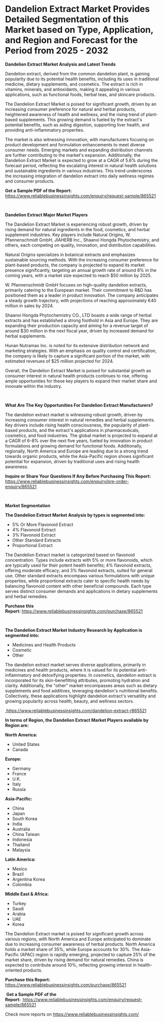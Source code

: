 <p><h1>Dandelion Extract Market Provides Detailed Segmentation of this Market based on Type, Application, and Region and Forecast for the Period from 2025 - 2032</h1></p><p><strong>Dandelion Extract Market Analysis and Latest Trends</strong></p>
<p><p>Dandelion extract, derived from the common dandelion plant, is gaining popularity due to its potential health benefits, including its uses in traditional medicine, dietary supplements, and cosmetics. The extract is rich in vitamins, minerals, and antioxidants, making it appealing in various applications, such as functional foods, herbal teas, and skincare products.</p><p>The Dandelion Extract Market is poised for significant growth, driven by an increasing consumer preference for natural and herbal products, heightened awareness of health and wellness, and the rising trend of plant-based supplements. This growing demand is fueled by the extract's potential benefits, such as aiding digestion, supporting liver health, and providing anti-inflammatory properties.</p><p>The market is also witnessing innovation, with manufacturers focusing on product development and formulation enhancements to meet diverse consumer needs. Emerging markets and expanding distribution channels are further contributing to the market's expansion. Additionally, the Dandelion Extract Market is expected to grow at a CAGR of 5.6% during the forecast period, reflecting the escalating interest in natural health solutions and sustainable ingredients in various industries. This trend underscores the increasing integration of dandelion extract into daily wellness regimes and consumer products.</p></p>
<p><strong>Get a Sample PDF of the Report:&nbsp;</strong> <a href="https://www.reliablebusinessinsights.com/enquiry/request-sample/865521?utm_campaign=2924&utm_medium=2&utm_source=Github&utm_content=ia&utm_term=02042025&utm_id=dandelion-extract">https://www.reliablebusinessinsights.com/enquiry/request-sample/865521</a></p>
<p>&nbsp;</p>
<p><strong>Dandelion Extract Major Market Players</strong></p>
<p><p>The Dandelion Extract Market is experiencing robust growth, driven by rising demand for natural ingredients in the food, cosmetics, and herbal supplement industries. Key players include Natural Origins, W. Pfannenschmidt GmbH, JIAHERB Inc., Shaanxi Hongda Phytochemistry, and others, each competing on quality, innovation, and distribution capabilities.</p><p>Natural Origins specializes in botanical extracts and emphasizes sustainable sourcing methods. With the increasing consumer preference for plant-based products, the company is projected to expand its market presence significantly, targeting an annual growth rate of around 8% in the coming years, with a market size expected to reach $50 million by 2025.</p><p>W. Pfannenschmidt GmbH focuses on high-quality dandelion extracts, primarily catering to the European market. Their commitment to R&D has positioned them as a leader in product innovation. The company anticipates a steady growth trajectory, with projections of reaching approximately €40 million in sales by 2024.</p><p>Shaanxi Hongda Phytochemistry CO., LTD boasts a wide range of herbal extracts and has established a strong foothold in Asia and Europe. They are expanding their production capacity and aiming for a revenue target of around $30 million in the next fiscal year, driven by increased demand for herbal supplements.</p><p>Hunan Nutramax Inc. is noted for its extensive distribution network and marketing strategies. With an emphasis on quality control and certification, the company is likely to capture a significant portion of the market, with estimated revenues of $25 million projected for 2024.</p><p>Overall, the Dandelion Extract Market is poised for substantial growth as consumer interest in natural health products continues to rise, offering ample opportunities for these key players to expand their market share and innovate within the industry.</p></p>
<p>&nbsp;</p>
<p><strong>What Are The Key Opportunities For Dandelion Extract Manufacturers?</strong></p>
<p><p>The dandelion extract market is witnessing robust growth, driven by increasing consumer interest in natural remedies and herbal supplements. Key drivers include rising health consciousness, the popularity of plant-based products, and the extract's applications in pharmaceuticals, cosmetics, and food industries. The global market is projected to expand at a CAGR of 6-8% over the next five years, fueled by innovation in product formulations and growing demand for functional foods. Additionally, regionally, North America and Europe are leading due to a strong trend towards organic products, while the Asia-Pacific region shows significant potential for expansion, driven by traditional uses and rising health awareness.</p></p>
<p><strong>Inquire or Share Your Questions If Any Before Purchasing This Report:</strong> <a href="https://www.reliablebusinessinsights.com/enquiry/pre-order-enquiry/865521?utm_campaign=2924&utm_medium=2&utm_source=Github&utm_content=ia&utm_term=02042025&utm_id=dandelion-extract">https://www.reliablebusinessinsights.com/enquiry/pre-order-enquiry/865521</a></p>
<p>&nbsp;</p>
<p><strong>Market Segmentation</strong></p>
<p><strong>The Dandelion Extract Market Analysis by types is segmented into:</strong></p>
<p><ul><li>5% Or More Flavonoid Extract</li><li>4% Flavonoid Extract</li><li>3% Flavonoid Extract</li><li>Other Standard Extracts</li><li>Proportional Extract</li></ul></p>
<p><p>The Dandelion Extract market is categorized based on flavonoid concentration. Types include extracts with 5% or more flavonoids, which are typically used for their potent health benefits; 4% flavonoid extracts, offering moderate efficacy; and 3% flavonoid extracts, suited for general use. Other standard extracts encompass various formulations with unique properties, while proportional extracts cater to specific health needs by balancing flavonoid content with other beneficial compounds. Each type serves distinct consumer demands and applications in dietary supplements and herbal remedies.</p></p>
<p><strong>Purchase this Report:&nbsp;</strong><a href="https://www.reliablebusinessinsights.com/purchase/865521?utm_campaign=2924&utm_medium=2&utm_source=Github&utm_content=ia&utm_term=02042025&utm_id=dandelion-extract">https://www.reliablebusinessinsights.com/purchase/865521</a></p>
<p>&nbsp;</p>
<p><strong>The Dandelion Extract Market Industry Research by Application is segmented into:</strong></p>
<p><ul><li>Medicines and Health Products</li><li>Cosmetic</li><li>Other</li></ul></p>
<p><p>The dandelion extract market serves diverse applications, primarily in medicines and health products, where it is valued for its potential anti-inflammatory and detoxifying properties. In cosmetics, dandelion extract is incorporated for its skin-benefitting attributes, promoting hydration and clarity. Additionally, the "other" market encompasses areas such as dietary supplements and food additives, leveraging dandelion's nutritional benefits. Collectively, these applications highlight dandelion extract's versatility and growing popularity across health, beauty, and wellness sectors.</p></p>
<p><a href="https://www.reliablebusinessinsights.com/dandelion-extract-r865521?utm_campaign=2924&utm_medium=2&utm_source=Github&utm_content=ia&utm_term=02042025&utm_id=dandelion-extract">&nbsp;https://www.reliablebusinessinsights.com/dandelion-extract-r865521</a></p>
<p><strong>In terms of Region, the Dandelion Extract Market Players available by Region are:</strong></p>
<p>
    <p> <strong> North America: </strong>
        <ul>
            <li>United States</li>
            <li>Canada</li>
        </ul>
        </p> 
    <p> <strong> Europe: </strong>
        <ul>
            <li>Germany</li>
            <li>France</li>
            <li>U.K.</li>
            <li>Italy</li>
            <li>Russia</li>
        </ul>
        </p> 
    <p> <strong> Asia-Pacific: </strong>
        <ul>
            <li>China</li>
            <li>Japan</li>
            <li>South Korea</li>
            <li>India</li>
            <li>Australia</li>
            <li>China Taiwan</li>
            <li>Indonesia</li>
            <li>Thailand</li>
            <li>Malaysia</li>
        </ul>
        </p> 
    <p> <strong> Latin America: </strong>
        <ul>
            <li>Mexico</li>
            <li>Brazil</li>
            <li>Argentina Korea</li>
            <li>Colombia</li>
        </ul>
        </p> 
    <p> <strong> Middle East & Africa: </strong>
        <ul>
            <li>Turkey</li>
            <li>Saudi</li>
            <li>Arabia</li>
            <li>UAE</li>
            <li>Korea</li>
        </ul>
    </p>
    </p>
<p><p>The Dandelion Extract market is poised for significant growth across various regions, with North America and Europe anticipated to dominate due to increasing consumer awareness of herbal products. North America holds a market share of 35%, while Europe accounts for 30%. The Asia-Pacific (APAC) region is rapidly emerging, projected to capture 25% of the market share, driven by rising demand for natural remedies. China is expected to contribute around 10%, reflecting growing interest in health-oriented products.</p></p>
<p><strong>Purchase this Report: </strong><a href="https://www.reliablebusinessinsights.com/purchase/865521?utm_campaign=2924&utm_medium=2&utm_source=Github&utm_content=ia&utm_term=02042025&utm_id=dandelion-extract">https://www.reliablebusinessinsights.com/purchase/865521</a></p>
<p>&nbsp;<strong>Get a Sample PDF of the Report:&nbsp;&nbsp;</strong><a href="https://www.reliablebusinessinsights.com/enquiry/request-sample/865521?utm_campaign=2924&utm_medium=2&utm_source=Github&utm_content=ia&utm_term=02042025&utm_id=dandelion-extract">https://www.reliablebusinessinsights.com/enquiry/request-sample/865521</a></p>
<p><strong></strong></p>
<p>Check more reports on <a href="https://www.reliablebusinessinsights.com/?utm_campaign=2924&utm_medium=2&utm_source=Github&utm_content=ia&utm_term=02042025&utm_id=dandelion-extract">https://www.reliablebusinessinsights.com/</a></p>